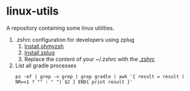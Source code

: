 # linux-utils
A repository containing some linux utilities.

1. .zshrc configuration for developers using zplug
    1. [Install ohmyzsh](https://github.com/ohmyzsh/ohmyzsh)
    2. [Install zplug](https://github.com/zplug/zplug)
    3. Replace the content of your ~/.zshrc with the [.zshrc](./.zshrc)
2. List all gradle processes
    ```shell
    ps -ef | grep -v grep | grep gradle | awk '{ result = result ( NR==1 ? "" : " ") $2 } END{ print result }'
    ```
